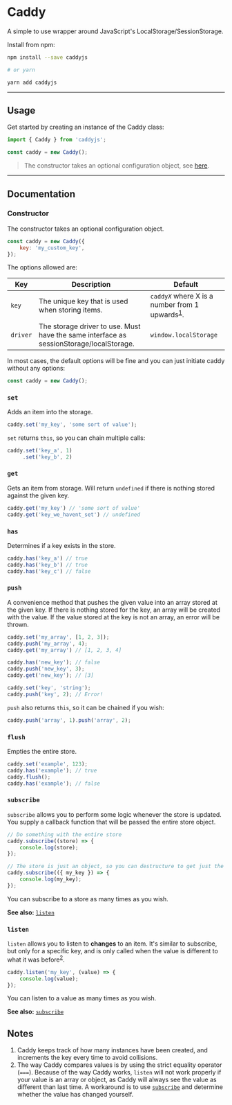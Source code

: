 # Caddy

A simple to use wrapper around JavaScript's LocalStorage/SessionStorage.

Install from npm:

```Bash
npm install --save caddyjs

# or yarn

yarn add caddyjs
```

---

## Usage

Get started by creating an instance of the Caddy class:

```JavaScript
import { Caddy } from 'caddyjs';

const caddy = new Caddy();
```
> The constructor takes an optional configuration object, see [here](#constructor).

---

## Documentation

### Constructor

The constructor takes an optional configuration object.

```JavaScript
const caddy = new Caddy({
    key: 'my_custom_key',
});
```

The options allowed are:

| Key | Description | Default |
| - | - | - |
| `key` | The unique key that is used when storing items. | `caddy`_`X`_ where X is a number from 1 upwards<sup>[1](#notes)</sup>. |
| `driver` | The storage driver to use. Must have the same interface as sessionStorage/localStorage. | `window.localStorage` |

In most cases, the default options will be fine and you can just initiate caddy without any options:

```JavaScript
const caddy = new Caddy();
```

### `set`

Adds an item into the storage.

```JavaScript
caddy.set('my_key', 'some sort of value');
```

`set` returns `this`, so you can chain multiple calls:

```JavaScript
caddy.set('key_a', 1)
     .set('key_b', 2)
```

### `get`

Gets an item from storage. Will return `undefined` if there is nothing stored against the given key.

```JavaScript
caddy.get('my_key') // 'some sort of value'
caddy.get('key_we_havent_set') // undefined
```

### `has`

Determines if a key exists in the store.

```JavaScript
caddy.has('key_a') // true
caddy.has('key_b') // true
caddy.has('key_c') // false
```

### `push`

A convenience method that pushes the given value into an array stored at the given key. If there is nothing stored for the key, an array will be created with the value. If the value stored at the key is not an array, an error will be thrown.

```JavaScript
caddy.set('my_array', [1, 2, 3]);
caddy.push('my_array', 4);
caddy.get('my_array') // [1, 2, 3, 4]
```

```JavaScript
caddy.has('new_key'); // false
caddy.push('new_key', 3);
caddy.get('new_key'); // [3]
```

```JavaScript
caddy.set('key', 'string');
caddy.push('key', 2); // Error!
```

`push` also returns `this`, so it can be chained if you wish:

```JavaScript
caddy.push('array', 1).push('array', 2);
```

### `flush`

Empties the entire store.

```JavaScript
caddy.set('example', 123);
caddy.has('example'); // true
caddy.flush();
caddy.has('example'); // false
```

### `subscribe`

`subscribe` allows you to perform some logic whenever the store is updated. You supply a callback function that will be passed the entire store object.

```JavaScript
// Do something with the entire store
caddy.subscribe((store) => {
    console.log(store);
});

// The store is just an object, so you can destructure to get just the properties you're interested in:
caddy.subscribe(({ my_key }) => {
    console.log(my_key);
});
```

You can subscribe to a store as many times as you wish.

**See also:** [`listen`](#listen)


### `listen`

`listen` allows you to listen to **changes** to an item. It's similar to subscribe, but only for a specific key, and is only called when the value is different to what it was before<sup>[2](#notes)</sup>.

```JavaScript
caddy.listen('my_key', (value) => {
    console.log(value);
});
```

You can listen to a value as many times as you wish.

**See also:** [`subscribe`](#subscribe)


## Notes

1. Caddy keeps track of how many instances have been created, and increments the key every time to avoid collisions.
2. The way Caddy compares values is by using the strict equality operator (`===`). Because of the way Caddy works, `listen` will not work properly if your value is an array or object, as Caddy will always see the value as different than last time. A workaround is to use [`subscribe`](#subscribe) and determine whether the value has changed yourself.
